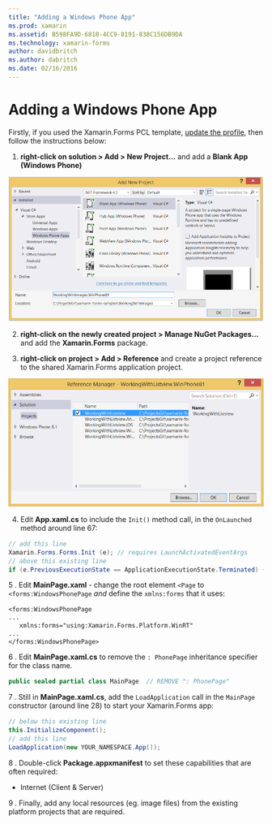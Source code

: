 ```yaml
---
title: "Adding a Windows Phone App"
ms.prod: xamarin
ms.assetid: B598FA9D-6818-4CC9-8191-838C156DB9DA
ms.technology: xamarin-forms
author: davidbritch
ms.author: dabritch
ms.date: 02/16/2016
---
```


# Adding a Windows Phone App


Firstly, if you used the Xamarin.Forms PCL template, [update the profile](~/xamarin-forms/platform/windows/installation/index.md),
  then follow the instructions below:

1. **right-click on solution > Add > New Project...** and add a **Blank App (Windows Phone)**

  ![](phone-images/add-wp81.png "Add New Project Dialog")

2. **right-click on the newly created project > Manage NuGet Packages...** and
   add the **Xamarin.Forms** package.

3. **right-click on project > Add > Reference** and create a project
  reference to the shared Xamarin.Forms application project.

  ![](phone-images/addref.png "Reference Manager Dialog")

4. Edit **App.xaml.cs** to include the `Init()` method call,
  in the `OnLaunched` method around line 67:

```csharp
// add this line
Xamarin.Forms.Forms.Init (e); // requires LaunchActivatedEventArgs
// above this existing line
if (e.PreviousExecutionState == ApplicationExecutionState.Terminated) {}
```

 5 . Edit **MainPage.xaml** - change the root element `<Page` to `<forms:WindowsPhonePage` *and*
  define the `xmlns:forms` that it uses:

```xaml
<forms:WindowsPhonePage
...
   xmlns:forms="using:Xamarin.Forms.Platform.WinRT"
...
</forms:WindowsPhonePage>
```

 6 . Edit **MainPage.xaml.cs** to remove the `: PhonePage`
 inheritance specifier for the class name.

```csharp
public sealed partial class MainPage  // REMOVE ": PhonePage"
```

 7 . Still in **MainPage.xaml.cs**, add the `LoadApplication` call
  in the `MainPage` constructor (around line 28) to start your Xamarin.Forms app:

```csharp
// below this existing line
this.InitializeComponent();
// add this line
LoadApplication(new YOUR_NAMESPACE.App());
```

8 . Double-click **Package.appxmanifest** to set these capabilities
  that are often required:

  * Internet (Client & Server)

9 . Finally, add any local resources (eg. image files) from
  the existing platform projects that are required.

